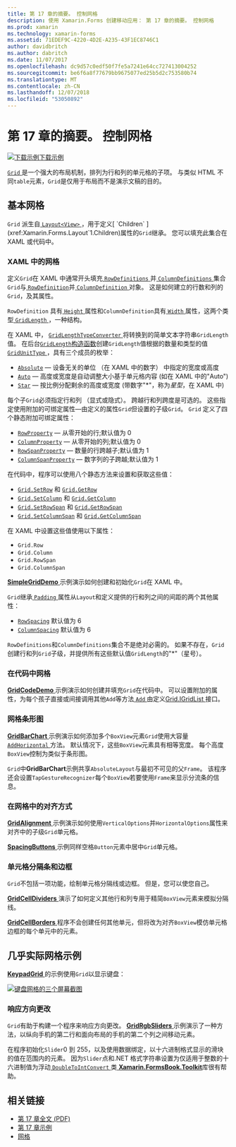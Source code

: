 ```yaml
---
title: 第 17 章的摘要。 控制网格
description: 使用 Xamarin.Forms 创建移动应用： 第 17 章的摘要。 控制网格
ms.prod: xamarin
ms.technology: xamarin-forms
ms.assetid: 71EDEF9C-4220-4D2E-A235-43F1EC8746C1
author: davidbritch
ms.author: dabritch
ms.date: 11/07/2017
ms.openlocfilehash: dc9d57c0edf50f7fe5a7241e64cc727413004252
ms.sourcegitcommit: be6f6a8f77679bb9675077ed25b5d2c753580b74
ms.translationtype: MT
ms.contentlocale: zh-CN
ms.lasthandoff: 12/07/2018
ms.locfileid: "53050892"
---
```

# <a name="summary-of-chapter-17-mastering-the-grid"></a>第 17 章的摘要。 控制网格

[![下载示例](~/media/shared/download.png)下载示例](https://github.com/xamarin/xamarin-forms-book-samples/tree/master/Chapter17)

[ `Grid` ](xref:Xamarin.Forms.Grid)是一个强大的布局机制，排列为行和列的单元格的子项。 与类似 HTML 不同`table`元素，`Grid`是仅用于布局而不是演示文稿的目的。

## <a name="the-basic-grid"></a>基本网格

`Grid` 派生自[ `Layout<View>` ](xref:Xamarin.Forms.Layout`1)，用于定义[ `Children` ](xref:Xamarin.Forms.Layout`1.Children)属性的`Grid`继承。 您可以填充此集合在 XAML 或代码中。

### <a name="the-grid-in-xaml"></a>XAML 中的网格

定义`Grid`在 XAML 中通常开头填充[ `RowDefinitions` ](xref:Xamarin.Forms.Grid.RowDefinitions)并[ `ColumnDefinitions` ](xref:Xamarin.Forms.Grid.ColumnDefinitions)集合`Grid`与[ `RowDefinition`](xref:Xamarin.Forms.RowDefinition)并[ `ColumnDefinition` ](xref:Xamarin.Forms.ColumnDefinition)对象。 这是如何建立的行数和列的`Grid`，及其属性。

`RowDefinition` 具有[ `Height` ](xref:Xamarin.Forms.RowDefinition.Height)属性和`ColumnDefinition`具有[ `Width` ](xref:Xamarin.Forms.ColumnDefinition.Width)属性，这两个类型[ `GridLength` ](xref:Xamarin.Forms.GridLength)，一种结构。

在 XAML 中， [ `GridLengthTypeConverter` ](xref:Xamarin.Forms.GridLengthTypeConverter)将转换到的简单文本字符串`GridLength`值。 在后台[`GridLength`构造函数](xref:Xamarin.Forms.GridLength.%23ctor(System.Double,Xamarin.Forms.GridUnitType))创建`GridLength`值根据的数量和类型的值[ `GridUnitType` ](xref:Xamarin.Forms.GridUnitType)，具有三个成员的枚举：

- [`Absolute`](xref:Xamarin.Forms.GridUnitType.Absolute) &mdash; 设备无关的单位 （在 XAML 中的数字） 中指定的宽度或高度
- [`Auto`](xref:Xamarin.Forms.GridUnitType.Auto) &mdash; 高度或宽度是自动调整大小基于单元格内容 (如在 XAML 中的"Auto")
- [`Star`](xref:Xamarin.Forms.GridUnitType.Star) &mdash; 按比例分配剩余的高度或宽度 (带数字"\*"，称为*星型*，在 XAML 中)

每个子`Grid`必须指定行和列 （显式或隐式）。 跨越行和列跨度是可选的。 这些指定使用附加的可绑定属性&mdash;由定义的属性`Grid`但设置的子级`Grid`。 `Grid` 定义了四个静态附加可绑定属性：

- [`RowProperty`](xref:Xamarin.Forms.Grid.RowProperty) &mdash; 从零开始的行;默认值为 0
- [`ColumnProperty`](xref:Xamarin.Forms.Grid.ColumnProperty) &mdash; 从零开始的列;默认值为 0
- [`RowSpanProperty`](xref:Xamarin.Forms.Grid.RowSpanProperty) &mdash; 数量的行跨越子;默认值为 1
- [`ColumnSpanProperty`](xref:Xamarin.Forms.Grid.ColumnSpanProperty) &mdash; 数字列的子跨越;默认值为 1

在代码中，程序可以使用八个静态方法来设置和获取这些值：

- [`Grid.SetRow`](xref:Xamarin.Forms.Grid.SetRow(Xamarin.Forms.BindableObject,System.Int32)) 和 [`Grid.GetRow`](xref:Xamarin.Forms.Grid.GetRow(Xamarin.Forms.BindableObject))
- [`Grid.SetColumn`](xref:Xamarin.Forms.Grid.SetColumn(Xamarin.Forms.BindableObject,System.Int32)) 和 [`Grid.GetColumn`](xref:Xamarin.Forms.Grid.GetColumn(Xamarin.Forms.BindableObject))
- [`Grid.SetRowSpan`](xref:Xamarin.Forms.Grid.SetRowSpan(Xamarin.Forms.BindableObject,System.Int32)) 和 [`Grid.GetRowSpan`](xref:Xamarin.Forms.Grid.GetRowSpan(Xamarin.Forms.BindableObject))
- [`Grid.SetColumnSpan`](xref:Xamarin.Forms.Grid.SetColumnSpan(Xamarin.Forms.BindableObject,System.Int32)) 和 [`Grid.GetColumnSpan`](xref:Xamarin.Forms.Grid.GetColumnSpan(Xamarin.Forms.BindableObject))

在 XAML 中设置这些值使用以下属性：

- `Grid.Row`
- `Grid.Column`
- `Grid.RowSpan`
- `Grid.ColumnSpan`

[ **SimpleGridDemo** ](https://github.com/xamarin/xamarin-forms-book-samples/tree/master/Chapter17/SimpleGridDemo)示例演示如何创建和初始化`Grid`在 XAML 中。

`Grid`继承[ `Padding` ](xref:Xamarin.Forms.Layout.Padding)属性从`Layout`和定义提供的行和列之间的间距的两个其他属性：

- [`RowSpacing`](xref:Xamarin.Forms.Grid.RowSpacing) 默认值为 6
- [`ColumnSpacing`](xref:Xamarin.Forms.Grid.ColumnSpacing) 默认值为 6

`RowDefinitions`和`ColumnDefinitions`集合不是绝对必需的。 如果不存在，`Grid`创建行和列`Grid`子级，并提供所有这些默认值`GridLength`的"\*"（星号）。

### <a name="the-grid-in-code"></a>在代码中网格

[ **GridCodeDemo** ](https://github.com/xamarin/xamarin-forms-book-samples/tree/master/Chapter17/GridCodeDemo)示例演示如何创建并填充`Grid`在代码中。 可以设置附加的属性，为每个孩子直接或间接调用其他`Add`等方法[ `Add` ](https://developer.xamarin.com/api/member/Xamarin.Forms.Grid+IGridList%3CT%3E.Add/p/Xamarin.Forms.View/System.Int32/System.Int32/System.Int32/System.Int32/)由定义[Grid.IGridList<T> ](https://developer.xamarin.com/api/type/Xamarin.Forms.Grid+IGridList%3CT%3E/)接口。

### <a name="the-grid-bar-chart"></a>网格条形图

[ **GridBarChart** ](https://github.com/xamarin/xamarin-forms-book-samples/tree/master/Chapter17/GridBarChart)示例演示如何添加多个`BoxView`元素`Grid`使用大容量[ `AddHorizontal` ](https://developer.xamarin.com/api/member/Xamarin.Forms.Grid+IGridList%3CT%3E.AddHorizontal/p/System.Collections.Generic.IEnumerable%7BXamarin.Forms.View%7D/)方法。 默认情况下，这些`BoxView`元素具有相等宽度。 每个高度`BoxView`控制为类似于条形图。

`Grid`中**GridBarChart**示例共享`AbsoluteLayout`与最初不可见的父`Frame`。 该程序还会设置`TapGestureRecognizer`每个`BoxView`若要使用`Frame`来显示分流条的信息。

### <a name="alignment-in-the-grid"></a>在网格中的对齐方式

[ **GridAlignment** ](https://github.com/xamarin/xamarin-forms-book-samples/tree/master/Chapter17/GridAlignment)示例演示如何使用`VerticalOptions`并`HorizontalOptions`属性来对齐中的子级`Grid`单元格。

[ **SpacingButtons** ](https://github.com/xamarin/xamarin-forms-book-samples/tree/master/Chapter17/SpacingButtons)示例同样空格`Button`元素中居中`Grid`单元格。

### <a name="cell-dividers-and-borders"></a>单元格分隔条和边框

`Grid`不包括一项功能，绘制单元格分隔线或边框。 但是，您可以使您自己。

[ **GridCellDividers** ](https://github.com/xamarin/xamarin-forms-book-samples/tree/master/Chapter17/GridCellDividers)演示了如何定义其他行和列专用于精简`BoxView`元素来模拟分隔线。

[ **GridCellBorders** ](https://github.com/xamarin/xamarin-forms-book-samples/tree/master/Chapter17/GridCellBorders)程序不会创建任何其他单元，但将改为对齐`BoxView`模仿单元格边框的每个单元中的元素。

## <a name="almost-real-life-grid-examples"></a>几乎实际网格示例

[ **KeypadGrid** ](https://github.com/xamarin/xamarin-forms-book-samples/tree/master/Chapter17/KeypadGrid)的示例使用`Grid`以显示键盘：

[![键盘网格的三个屏幕截图](images/ch17fg12-small.png "键盘网格")](images/ch17fg12-large.png#lightbox "键盘网格")

### <a name="responding-to-orientation-changes"></a>响应方向更改

`Grid`有助于构建一个程序来响应方向更改。 [ **GridRgbSliders** ](https://github.com/xamarin/xamarin-forms-book-samples/tree/master/Chapter17/GridRgbSliders)示例演示了一种方法，以纵向手机的第二行和面向布局的手机的第二个列之间移动元素。

在程序初始化`Slider`0 到 255，以及使用数据绑定，以十六进制格式显示的滑块的值在范围内的元素。 因为`Slider`点和.NET 格式字符串设置为仅适用于整数的十六进制值为浮动[ `DoubleToIntConvert` ](https://github.com/xamarin/xamarin-forms-book-samples/blob/master/Libraries/Xamarin.FormsBook.Toolkit/Xamarin.FormsBook.Toolkit/DoubleToIntConverter.cs)类[ **Xamarin.FormsBook.Toolkit**](https://github.com/xamarin/xamarin-forms-book-samples/tree/master/Libraries/Xamarin.FormsBook.Toolkit)库很有帮助。



## <a name="related-links"></a>相关链接

- [第 17 章全文 (PDF)](https://download.xamarin.com/developer/xamarin-forms-book/XamarinFormsBook-Ch17-Apr2016.pdf)
- [第 17 章示例](https://github.com/xamarin/xamarin-forms-book-samples/tree/master/Chapter17)
- [网格](~/xamarin-forms/user-interface/layouts/grid.md)
